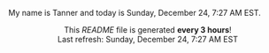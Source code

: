 My name is Tanner and today is Sunday, December 24, 7:27 AM EST.

<p align="center">This <i>README</i> file is generated <b>every 3 hours</b>!</br>Last refresh: Sunday, December 24, 7:27 AM EST<br /></p>
